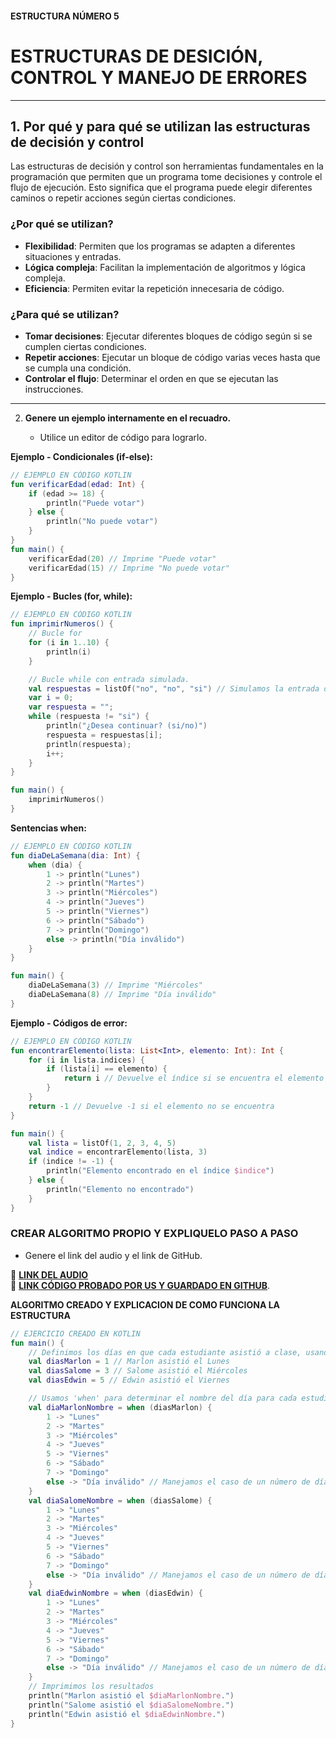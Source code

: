 #### ESTRUCTURA NÚMERO 5  
# ESTRUCTURAS DE DESICIÓN, CONTROL Y MANEJO DE ERRORES

---

## 1. Por qué y para qué se utilizan las estructuras de decisión y control

Las estructuras de decisión y control son herramientas fundamentales en la programación que permiten que un programa tome decisiones y controle el flujo de ejecución. Esto significa que el programa puede elegir diferentes caminos o repetir acciones según ciertas condiciones.

### ¿Por qué se utilizan?

* **Flexibilidad**: Permiten que los programas se adapten a diferentes situaciones y entradas.
* **Lógica compleja**: Facilitan la implementación de algoritmos y lógica compleja.
* **Eficiencia**: Permiten evitar la repetición innecesaria de código.

### ¿Para qué se utilizan?

* **Tomar decisiones**: Ejecutar diferentes bloques de código según si se cumplen ciertas condiciones.
* **Repetir acciones**: Ejecutar un bloque de código varias veces hasta que se cumpla una condición.
* **Controlar el flujo**: Determinar el orden en que se ejecutan las instrucciones.

---

2. **Genere un ejemplo internamente en el recuadro.**  

   - Utilice un editor de código para lograrlo.

**Ejemplo - Condicionales (if-else):**
```kotlin
// EJEMPLO EN CÓDIGO KOTLIN
fun verificarEdad(edad: Int) {
    if (edad >= 18) {
        println("Puede votar")
    } else {
        println("No puede votar")
    }
}
fun main() {
    verificarEdad(20) // Imprime "Puede votar"
    verificarEdad(15) // Imprime "No puede votar"
}
```
**Ejemplo - Bucles (for, while):**
```kotlin
// EJEMPLO EN CÓDIGO KOTLIN
fun imprimirNumeros() {
    // Bucle for
    for (i in 1..10) {
        println(i)
    }

    // Bucle while con entrada simulada.
    val respuestas = listOf("no", "no", "si") // Simulamos la entrada del usuario.
    var i = 0;
    var respuesta = "";
    while (respuesta != "si") {
        println("¿Desea continuar? (si/no)")
        respuesta = respuestas[i];
        println(respuesta);
        i++;
    }
}

fun main() {
    imprimirNumeros()
}
```
**Sentencias when:**
```kotlin
// EJEMPLO EN CÓDIGO KOTLIN
fun diaDeLaSemana(dia: Int) {
    when (dia) {
        1 -> println("Lunes")
        2 -> println("Martes")
        3 -> println("Miércoles")
        4 -> println("Jueves")
        5 -> println("Viernes")
        6 -> println("Sábado")
        7 -> println("Domingo")
        else -> println("Día inválido")
    }
}

fun main() {
    diaDeLaSemana(3) // Imprime "Miércoles"
    diaDeLaSemana(8) // Imprime "Día inválido"
}
```
**Ejemplo - Códigos de error:**
```kotlin
// EJEMPLO EN CÓDIGO KOTLIN
fun encontrarElemento(lista: List<Int>, elemento: Int): Int {
    for (i in lista.indices) {
        if (lista[i] == elemento) {
            return i // Devuelve el índice si se encuentra el elemento
        }
    }
    return -1 // Devuelve -1 si el elemento no se encuentra
}

fun main() {
    val lista = listOf(1, 2, 3, 4, 5)
    val indice = encontrarElemento(lista, 3)
    if (indice != -1) {
        println("Elemento encontrado en el índice $indice")
    } else {
        println("Elemento no encontrado")
    }
}
```

### CREAR ALGORITMO PROPIO Y EXPLIQUELO PASO A PASO 
- Genere el link del audio y el link de GitHub.  

🔗 **[LINK DEL AUDIO]()**  
🔗 **[LINK CÓDIGO PROBADO POR US Y GUARDADO EN GITHUB]()**.

**ALGORITMO CREADO Y EXPLICACION DE COMO FUNCIONA LA ESTRUCTURA**
```kotlin
// EJERCICIO CREADO EN KOTLIN
fun main() {
    // Definimos los días en que cada estudiante asistió a clase, usando números (1=Lunes, 2=Martes, etc.)
    val diasMarlon = 1 // Marlon asistió el Lunes
    val diasSalome = 3 // Salome asistió el Miércoles
    val diasEdwin = 5 // Edwin asistió el Viernes

    // Usamos 'when' para determinar el nombre del día para cada estudiante
    val diaMarlonNombre = when (diasMarlon) {
        1 -> "Lunes"
        2 -> "Martes"
        3 -> "Miércoles"
        4 -> "Jueves"
        5 -> "Viernes"
        6 -> "Sábado"
        7 -> "Domingo"
        else -> "Día inválido" // Manejamos el caso de un número de día incorrecto
    }
    val diaSalomeNombre = when (diasSalome) {
        1 -> "Lunes"
        2 -> "Martes"
        3 -> "Miércoles"
        4 -> "Jueves"
        5 -> "Viernes"
        6 -> "Sábado"
        7 -> "Domingo"
        else -> "Día inválido" // Manejamos el caso de un número de día incorrecto
    }
    val diaEdwinNombre = when (diasEdwin) {
        1 -> "Lunes"
        2 -> "Martes"
        3 -> "Miércoles"
        4 -> "Jueves"
        5 -> "Viernes"
        6 -> "Sábado"
        7 -> "Domingo"
        else -> "Día inválido" // Manejamos el caso de un número de día incorrecto
    }
    // Imprimimos los resultados
    println("Marlon asistió el $diaMarlonNombre.")
    println("Salome asistió el $diaSalomeNombre.")
    println("Edwin asistió el $diaEdwinNombre.")
}
```
